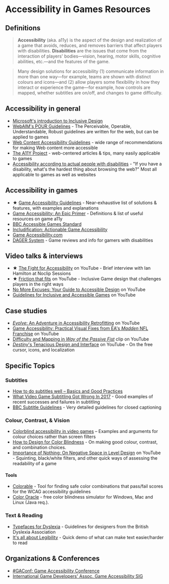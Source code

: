 # Accessibility in Games Resources

## Definitions
> **Accessibility** (aka. a11y) is the aspect of the design and realization of a game that avoids, reduces, and removes barriers that affect players with disabilities. **Disabilities** are the issues that come from the interaction of players' bodies—vision, hearing, motor skills, cognitive abilities, etc.—and the features of the game.

> Many design solutions for accessibility (1) communicate information in more than one way—for example, teams are shown with distinct colours and icons—and (2) allow players some flexibility in how they interact or experience the game—for example, how controls are mapped, whether subtitles are on/off, and changes to game difficulty.

## Accessibility in general
  * [Microsoft's introduction to Inclusive Design](https://www.microsoft.com/en-us/design/inclusive)
  * [WebAIM's POUR Guidelines](https://webaim.org/articles/pour/) - The Perceivable, Operable, Understandable, Robust guidelines are written for the web, but can be applied to games
  * [Web Content Accessibility Guidelines](https://www.w3.org/TR/WCAG21/) - wide range of recommendations for making Web content more accessible
  * [The A11Y Project](https://a11yproject.com/) - web-centered articles & tips, many easily applicable to games
  * [Accessibility according to actual people with disabilities](https://axesslab.com/accessibility-according-to-pwd) - "If you have a disability, what's the hardest thing about browsing the web?" Most all applicable to games as well as websites

## Accessibility in games
  * ★ [Game Accessibility Guidelines](http://gameaccessibilityguidelines.com/) - Near-exhaustive list of solutions & features, with examples and explanations 
  * [Game Accessibility: An Epic Primer](https://www.gamasutra.com/blogs/BenLewisEvans/20170601/299072/Game_Accessibility_An_Epic_Primer.php) - Definitions & list of useful resources on game a11y
  * [BBC Accessible Games Standard](http://www.bbc.co.uk/guidelines/futuremedia/accessibility/games.shtml)
  * [Includification: Actionable Game Accessibility](https://www.includification.com/)
  * [Game Accessibility.com](http://game-accessibility.com/)
  * [DAGER System](https://dagersystem.com/) - Game reviews and info for gamers with disabilities
  
## Video talks & interviews
  * ★ [The Fight for Accessibility](https://www.youtube.com/watch?v=EJm3uwTaYng) on YouTube - Brief interview with Ian Hamilton at Noclip Sessions
  * ★ [Friction that fits](https://youtu.be/Zw7aou8ldwA) on YouTube - Inclusive Game design that challenges players in the right ways
  * [No More Excuses: Your Guide to Accessible Design](https://www.youtube.com/watch?v=t5mD1l6miZA) on YouTube
  * [Guidelines for Inclusive and Accessible Games](https://www.youtube.com/watch?v=gYvAbT1JVdQ) on YouTube

## Case studies
  * [_Evolve_: An Adventure in Accessibility Retrofitting](https://www.youtube.com/watch?v=K56VO28WGfA) on YouTube
  * [Game Accessibility: Practical Visual Fixes from EA's _Madden_ NFL Franchise](https://www.youtube.com/watch?v=h1FwCACS1C0) on YouTube
  * [Difficulty and Mapping in _Way of the Passive Fist_](https://youtu.be/2fxFbdwVyA4?t=10m41s) clip on YouTube
  * [_Destiny_'s Tenacious Design and Interface](https://youtu.be/zp4NZ8i80QI) on YouTube - On the free cursor, icons, and localization

## Specific Topics
### Subtitles
  * [How to do subtitles well – Basics and Good Practices](https://www.gamasutra.com/blogs/IanHamilton/20150715/248571/How_to_do_subtitles_well__basics_and_good_practices.php)
  * [What Video Game Subtitling Got Wrong In 2017](https://www.md-subs.com/what-game-subs-got-wrong-in-2017) - Good examples of recent successes and failures in subtitling
  * [BBC Subtitle Guidelines](http://bbc.github.io/subtitle-guidelines/) - Very detailed guidelines for closed captioning
### Colour, Contrast, & Vision
  * [Colorblind accessibility in video games](http://www.gamersexperience.com/colorblind-accessibility-in-video-games-is-the-industry-heading-in-the-right-direction/) – Examples and arguments for colour choices rather than screen filters
  * [How to Design for Color Blindness](https://medium.theuxblog.com/how-to-design-for-color-blindness-a6f083b08e12) - On making good colour, contrast, and combination choices.
  * [Importance of Nothing: On Negative Space in Level Design](https://www.youtube.com/watch?v=GZ99gAb4T0o) on YouTube - Squinting, black/white filters, and other quick ways of assessing the readability of a game
#### Tools
  * [Colorable](http://jxnblk.com/colorable/) - Tool for finding safe color combinations that pass/fail scores for the WCAG accessibility guidelines
  * [Color Oracle](http://colororacle.org/) - free color blindness simulator for Windows, Mac and Linux (Java req.).
### Text & Reading
 * [Typefaces for Dyslexia](https://bdatech.org/what-technology/typefaces-for-dyslexia/) - Guidelines for designers from the British Dyslexia Association
 * [It's all about Legibility](http://www.tomontheweb2.ca/CMX/4D5E2/) - Quick demo of what can make text easier/harder to read

## Organizations & Conferences  
  * [#GAConf: Game Accessibility Conference](https://www.gaconf.com/conference/)
  * [International Game Developers' Assoc. Game Accessibility SIG](https://igda-gasig.org)
